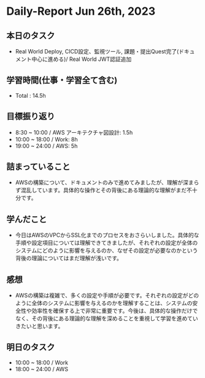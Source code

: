 # Daily-Report Jun 26th, 2023

## 本日のタスク
- Real World Deploy, CICD設定、監視ツール, 課題・提出Quest完了(ドキュメント中心に進める)/ Real World JWT認証追加

## 学習時間(仕事・学習全て含む)
- Total : 14.5h

## 目標振り返り
- 8:30 ~ 10:00 / AWS アーキテクチャ図設計: 1.5h
- 10:00 ~ 18:00 / Work: 8h
- 19:00 ~ 24:00 / AWS: 5h

## 詰まっていること
- AWSの構築について、ドキュメントのみで進めてみましたが、理解が深まらず混乱しています。具体的な操作とその背後にある理論的な理解がまだ不十分です。

## 学んだこと
- 今日はAWSのVPCからSSL化までのプロセスをおさらいしました。具体的な手順や設定項目については理解できてきましたが、それぞれの設定が全体のシステムにどのように影響を与えるのか、なぜその設定が必要なのかという背後の理論についてはまだ理解が浅いです。


## 感想
- AWSの構築は複雑で、多くの設定や手順が必要です。それぞれの設定がどのように全体のシステムに影響を与えるのかを理解することは、システムの安全性や効率性を確保する上で非常に重要です。今後は、具体的な操作だけでなく、その背後にある理論的な理解を深めることを重視して学習を進めていきたいと思います。

## 明日のタスク
- 10:00 ~ 18:00 / Work
- 18:00 ~ 24:00 / AWS